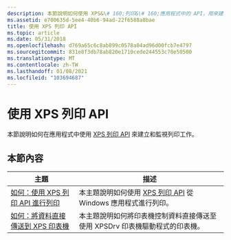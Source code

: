 ```yaml
---
description: 本節說明如何使用 XPS&\# 160;列印&\# 160;應用程式中的 API，用來建立和監視列印工作。
ms.assetid: e700635d-5ee4-40b6-94ad-22f6588a0bae
title: 使用 XPS 列印 API
ms.topic: article
ms.date: 05/31/2018
ms.openlocfilehash: d769a65c6c8ab899c0578a04ad96d00fcb7e4797
ms.sourcegitcommit: 831e8f3db78ab820e1710cede244553c70e50500
ms.translationtype: MT
ms.contentlocale: zh-TW
ms.lasthandoff: 01/08/2021
ms.locfileid: "103694687"
---
```

# <a name="using-the-xps-print-api"></a>使用 XPS 列印 API

本節說明如何在應用程式中使用 [XPS 列印 API](xps-printing.md) 來建立和監視列印工作。

## <a name="in-this-section"></a>本節內容



| 主題                                                                                                  | 描述                                                                                                            |
|--------------------------------------------------------------------------------------------------------|------------------------------------------------------------------------------------------------------------------------|
| [如何：使用 XPS 列印 API 進行列印](printing-with-the-xpsprint-api.md)<br/>                  | 本主題說明如何使用 [XPS 列印 API](xpsprint-api.md) 從 Windows 應用程式進行列印。<br/>  |
| [如何：將資料直接傳送到 XPS 印表機](sending-data-directly-to-an-xps-printer.md)<br/> | 本主題說明如何將印表機控制資料直接傳送至使用 XPSDrv 印表機驅動程式的印表機。<br/> |



 

 

 




